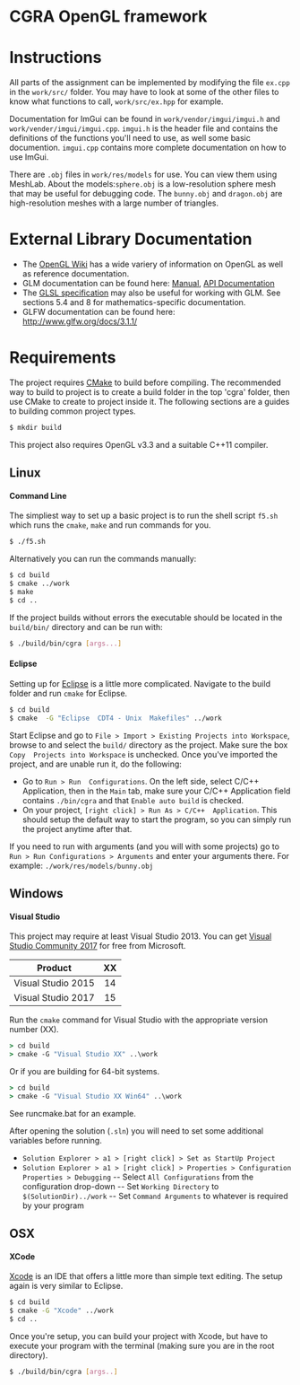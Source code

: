 # CGRA OpenGL framework

# Instructions

All parts of the assignment can be implemented by modifying the file `ex.cpp` in the `work/src/`
folder. You may have to look at some of the other files to know what functions to
call, `work/src/ex.hpp` for example.

Documentation for ImGui can be found in `work/vendor/imgui/imgui.h` and
`work/vender/imgui/imgui.cpp`. `imgui.h` is the header file and contains the definitions of the
functions you'll need to use, as well some basic documention. `imgui.cpp` contains more complete
documentation on how to use ImGui.

There are `.obj` files in `work/res/models` for use. You can view them using MeshLab. About the models:`sphere.obj` is a low-resolution sphere mesh that may be useful for debugging code. The `bunny.obj` and `dragon.obj` are high-resolution meshes
with a large number of triangles.

# External Library Documentation

* The [OpenGL Wiki](https://www.khronos.org/opengl/wiki/) has a wide variery of information on
  OpenGL as well as reference documentation.
* GLM documentation can be found here: [Manual](http://glm.g-truc.net/0.9.8/glm-0.9.8.pdf),
  [API Documentation](http://glm.g-truc.net/0.9.8/api/index.html)
* The [GLSL specification](https://khronos.org/registry/OpenGL/specs/gl/GLSLangSpec.4.50.pdf) may
  also be useful for working with GLM.
  See sections 5.4 and 8 for mathematics-specific documentation.
* GLFW documentation can be found here: http://www.glfw.org/docs/3.1.1/

# Requirements

The project requires [CMake](https://cmake.org/) to build before compiling. The recommended way to build to project is to create a build folder in the top 'cgra' folder, then use CMake to create to project inside it. The following sections are a guides to building common project types.
```sh
$ mkdir build
```

This project also requires OpenGL v3.3 and a suitable C++11 compiler.


## Linux

#### Command Line

The simpliest way to set up a basic project is to run the shell script `f5.sh` which runs the `cmake`, `make` and run commands for you.
```sh
$ ./f5.sh
```

Alternatively you can run the commands manually:
```sh
$ cd build
$ cmake ../work
$ make
$ cd ..
```

If the project builds without errors the executable should be located in the `build/bin/` directory and can be run with:
```sh
$ ./build/bin/cgra [args...]
```

#### Eclipse
Setting up for [Eclipse](https://eclipse.org/) is a little more complicated. Navigate to the build folder and run `cmake` for Eclipse.
```sh
$ cd build
$ cmake  -G "Eclipse  CDT4 - Unix  Makefiles" ../work
```
Start Eclipse and go to `File > Import > Existing Projects into Workspace`, browse to and select the `build/` directory as the project. Make sure  the  box `Copy  Projects into Workspace` is unchecked. Once you've imported the project, and are unable run it, do the following:
 - Go to `Run > Run  Configurations`.  On the left side, select C/C++  Application, then in the `Main` tab, make sure your C/C++ Application field contains `./bin/cgra` and that `Enable auto build` is checked.
 - On your project, `[right click] > Run As > C/C++  Application`.  This should setup the default way to start the program, so you can simply run the project anytime after that.

If  you  need  to  run  with  arguments  (and  you  will  with  some  projects)  go  to `Run > Run Configurations > Arguments` and enter your arguments there. For example: `./work/res/models/bunny.obj `



## Windows

#### Visual Studio

This project may require at least Visual Studio 2013. You can get [Visual Studio Community 2017](https://www.visualstudio.com/downloads/) for free from Microsoft.

| Product |  XX  |
|:-------:|:----:|
| Visual Studio 2015 | 14 |
| Visual Studio 2017 | 15 |

Run the `cmake` command for Visual Studio with the appropriate version number (XX).
```cmd
> cd build
> cmake -G "Visual Studio XX" ..\work
```

Or if you are building for 64-bit systems.
```cmd
> cd build
> cmake -G "Visual Studio XX Win64" ..\work
```

See runcmake.bat for an example.

After opening the solution (`.sln`) you will need to set some additional variables before running.
 - `Solution Explorer > a1 > [right click] > Set as StartUp Project`
 - `Solution Explorer > a1 > [right click] > Properties > Configuration Properties > Debugging`
 -- Select `All Configurations` from the configuration drop-down
 -- Set `Working Directory` to `$(SolutionDir)../work`
 -- Set `Command Arguments` to whatever is required by your program



## OSX

#### XCode

[Xcode](https://developer.apple.com/xcode/) is an IDE that offers a little more than simple text editing. The setup again is very similar to Eclipse.
```sh
$ cd build
$ cmake -G "Xcode" ../work
$ cd ..
```

Once you're setup, you can build your project with Xcode, but have to execute your program with the terminal (making sure you are in the root directory).
```sh
$ ./build/bin/cgra [args..]
```
